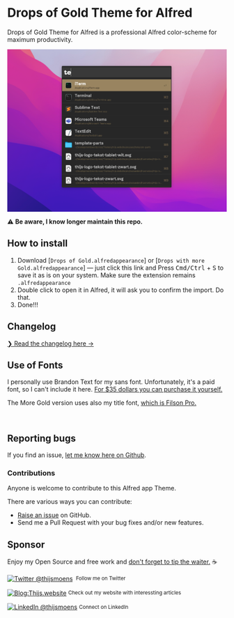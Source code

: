 # Drops of Gold Theme for Alfred

Drops of Gold Theme for Alfred is a professional Alfred color-scheme for maximum productivity. 

<img align="center" src="images/drops-of-gold-alfred.png" alt="Drops of Gold color Theme for Alfred" /><br />

⚠️ **Be aware, I know longer maintain this repo.**
<br>

## How to install

1. Download [`Drops of Gold.alfredappearance`] or [`Drops with more Gold.alfredappearance`] — just click this link and Press <kbd>Cmd/Ctrl</kbd> + <kbd>S</kbd> to save it as is on your system. Make sure the extension remains `.alfredappearance`
2. Double click to open it in Alfred, it will ask you to confirm the import. Do that.
3. Done!!!

## Changelog

[❯ Read the changelog here →](changelog.md)

## Use of Fonts

I personally use Brandon Text for my sans font. Unfortunately, it's a paid font, so I can't include it here. [For $35 dollars you can purchase it yourself.](https://www.myfonts.com/collections/brandon-text-font-hvd-fonts)

The More Gold version uses also my title font, [which is Filson Pro.](https://fonts.adobe.com/fonts/filson)

<br>

## Reporting bugs

If you find an issue, [let me know here on Github](https://github.com/thijswillemmoens/drops-of-gold-alfred/issues/new).
<br>

### Contributions

Anyone is welcome to contribute to this Alfred app Theme.

There are various ways you can contribute:

-   [Raise an issue](https://github.com/thijswillemmoens/drops-of-gold-alfred/issues) on GitHub.
-   Send me a Pull Request with your bug fixes and/or new features.


## Sponsor

Enjoy my Open Source and free work and [don't forget to tip the waiter.](https://github.com/thijswillemmoens/sponsor) ☕

<div align="left">
    <p><a href="https://twitter.com/thijsmoens/"><img alt="Twitter @thijsmoens" align="center" src="https://img.shields.io/badge/-@thijsmoens-gray.svg?colorA=3d3d3d&colorB=3d3d3d&style=for-the-badge" /></a>&nbsp;<small> Follow me on Twitter</small></p>
    <p><a href="https://raketwetenschap.com/"><img alt="Blog:Thijs.website" align="center" src="https://img.shields.io/badge/-Raketwetenschap.com-gray.svg?colorA=a08f68&colorB=a08f68&style=for-the-badge" /></a>&nbsp;<small>Check out my website with interessting articles</small></p>
    <p><a href="https://www.linkedin.com/in/thijsmoens/"><img alt="LinkedIn @thijsmoens" align="center" src="https://img.shields.io/badge/LINKEDIN-gray.svg?colorA=2d2d2d&colorB=2d2d2d&style=for-the-badge" /></a>&nbsp;<small>Connect on LinkedIn</small></p>
</div>